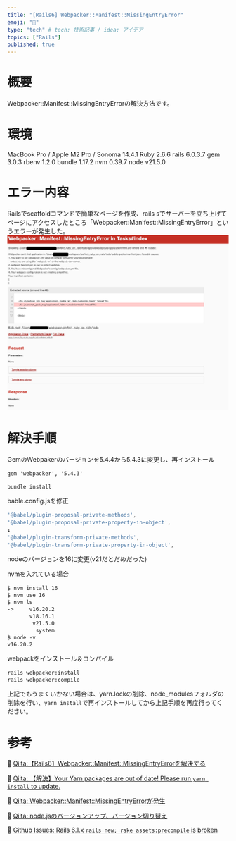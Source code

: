 ```yaml
---
title: "[Rails6] Webpacker::Manifest::MissingEntryError"
emoji: "🚂"
type: "tech" # tech: 技術記事 / idea: アイデア
topics: ["Rails"]
published: true
---
```


# 概要
Webpacker::Manifest::MissingEntryErrorの解決方法です。

# 環境
MacBook Pro / Apple M2 Pro / Sonoma 14.4.1
Ruby 2.6.6
rails 6.0.3.7
gem 3.0.3
rbenv 1.2.0
bundle 1.17.2
nvm 0.39.7
node v21.5.0

# エラー内容
Railsでscaffoldコマンドで簡単なページを作成、rails sでサーバーを立ち上げてページにアクセスしたところ「Webpacker::Manifest::MissingEntryError」というエラーが発生した。
![img.png](/images/rails_webpacker_missing_entry_error/img.png)

# 解決手順
GemのWebpakerのバージョンを5.4.4から5.4.3に変更し、再インストール

```text:Gemfile
gem 'webpacker', '5.4.3'
```

```shell-session:terminal
bundle install
```

bable.config.jsを修正
```javascript:babel.config.js
'@babel/plugin-proposal-private-methods',
'@babel/plugin-proposal-private-property-in-object',
↓
'@babel/plugin-transform-private-methods',
'@babel/plugin-transform-private-property-in-object',
```

nodeのバージョンを16に変更(v21だとだめだった)

nvmを入れている場合

```shell-session:terminal
$ nvm install 16
$ nvm use 16
$ nvm ls
->     v16.20.2
       v18.16.1
        v21.5.0
         system
$ node -v
v16.20.2
```

webpackをインストール＆コンパイル

```shell-session:terminal
rails webpacker:install
rails webpacker:compile
```

上記でもうまくいかない場合は、yarn.lockの削除、node_modulesフォルダの削除を行い、`yarn install`で再インストールしてから上記手順を再度行ってください。

# 参考

🔗 [Qiita:【Rails6】Webpacker::Manifest::MissingEntryErrorを解決する](https://qiita.com/ginger-yell/items/8584e9149496940ea144)

🔗 [Qiita: 【解決】Your Yarn packages are out of date! Please run `yarn install` to update.](https://qiita.com/___fff_/items/2df7fb111954fd0db4ed)

🔗 [Qiita: Webpacker::Manifest::MissingEntryErrorが発生](https://qiita.com/kndknd/items/18187f1c2199651d08d5)

🔗 [Qiita: node.jsのバージョンアップ、バージョン切り替え](https://qiita.com/strsk/items/925644e124efcc964625)

🔗 [Github Issues: Rails 6.1.x `rails new; rake assets:precompile` is broken](https://github.com/rails/rails/issues/48372)
